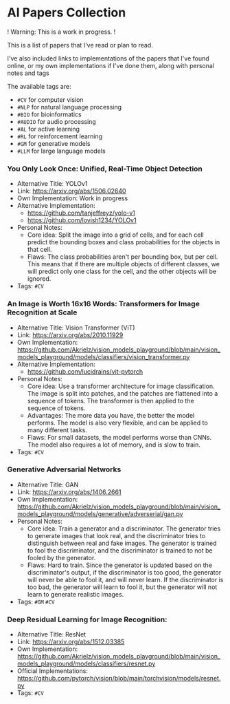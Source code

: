 # AI Papers Collection

! Warning: This is a work in progress. !

This is a list of papers that I've read or plan to read. 

I've also included links to implementations of the papers that I've found 
online, or my own implementations if I've done them, along with personal
notes and tags

The available tags are: 
- `#CV` for computer vision
- `#NLP` for natural language processing
- `#BIO` for bioinformatics
- `#AUDIO` for audio processing
- `#AL` for active learning
- `#RL` for reinforcement learning
- `#GM` for generative models
- `#LLM` for large language models


### You Only Look Once: Unified, Real-Time Object Detection
- Alternative Title: YOLOv1
- Link: https://arxiv.org/abs/1506.02640
- Own Implementation: Work in progress
- Alternative Implementation:
  - https://github.com/tanjeffreyz/yolo-v1
  - https://github.com/lovish1234/YOLOv1
- Personal Notes:
  - Core idea: Split the image into a grid of cells, and for each cell predict
    the bounding boxes and class probabilities for the objects in that cell.
  - Flaws: The class probabilities aren't per bounding box, but per cell. This
    means that if there are multiple objects of different classes, we will 
    predict only one class for the cell, and the other objects will be ignored.
- Tags: `#CV`


### An Image is Worth 16x16 Words: Transformers for Image Recognition at Scale
- Alternative Title: Vision Transformer (ViT)
- Link: https://arxiv.org/abs/2010.11929
- Own Implementation: https://github.com/Akrielz/vision_models_playground/blob/main/vision_models_playground/models/classifiers/vision_transformer.py
- Alternative Implementation:
  - https://github.com/lucidrains/vit-pytorch
- Personal Notes:
  - Core idea: Use a transformer architecture for image classification. 
      The image is split into patches, and the patches are flattened into a 
      sequence of tokens. The transformer is then applied to the sequence of 
      tokens.
  - Advantages: The more data you have, the better the model performs. 
      The model is also very flexible, and can be applied to many different 
      tasks.
  - Flaws: For small datasets, the model performs worse than CNNs. The model
      also requires a lot of memory, and is slow to train.
- Tags: `#CV`


### Generative Adversarial Networks
- Alternative Title: GAN
- Link: https://arxiv.org/abs/1406.2661
- Own Implementation: https://github.com/Akrielz/vision_models_playground/blob/main/vision_models_playground/models/generative/adverserial/gan.py
- Personal Notes:
  - Core idea: Train a generator and a discriminator. The generator tries to
    generate images that look real, and the discriminator tries to distinguish
    between real and fake images. The generator is trained to fool the 
    discriminator, and the discriminator is trained to not be fooled by the
    generator.
  - Flaws: Hard to train. Since the generator is updated based on the 
    discriminator's output, if the discriminator is too good, the generator
    will never be able to fool it, and will never learn. If the discriminator
    is too bad, the generator will learn to fool it, but the generator will
    not learn to generate realistic images.
- Tags: `#GM` `#CV`


### Deep Residual Learning for Image Recognition:
- Alternative Title: ResNet
- Link: https://arxiv.org/abs/1512.03385
- Own Implementation: https://github.com/Akrielz/vision_models_playground/blob/main/vision_models_playground/models/classifiers/resnet.py
- Official Implementations: https://github.com/pytorch/vision/blob/main/torchvision/models/resnet.py
- Tags: `#CV`

